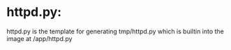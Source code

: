 
# httpd.py:

httpd.py is the template for generating tmp/httpd.py which is builtin into the image at /app/httpd.py


